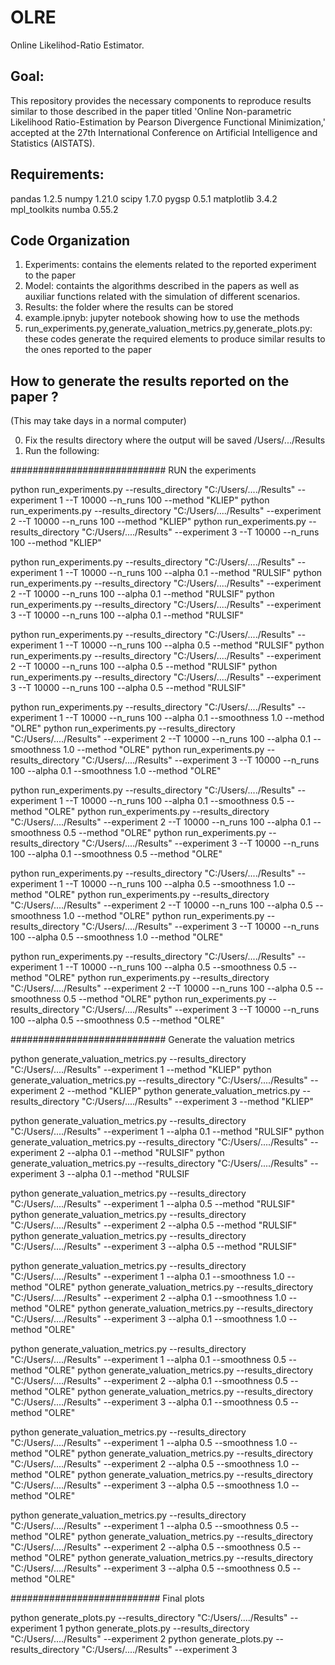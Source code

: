 # OLRE
Online Likelihod-Ratio Estimator. 

## Goal: 
This repository provides the necessary components to reproduce results similar to those described in the paper titled 'Online Non-parametric Likelihood Ratio-Estimation by Pearson Divergence Functional Minimization,' accepted at the 27th International Conference on Artificial Intelligence and Statistics (AISTATS).

## Requirements:
pandas     1.2.5
numpy      1.21.0
scipy      1.7.0
pygsp      0.5.1
matplotlib 3.4.2
mpl_toolkits 
numba     0.55.2

## Code Organization

1) Experiments: contains the elements related to the reported experiment to the paper
2) Model: containts the algorithms described in the papers as well as auxiliar functions related with the simulation of different scenarios.
3) Results: the folder where the results can be stored
4) example.ipnyb: jupyter notebook showing how to use the methods
5) run_experiments.py,generate_valuation_metrics.py,generate_plots.py: these codes generate the required elements to produce similar results to the ones reported to the paper 

## How to generate the results reported on the paper ? 

(This may take days in a normal computer)

0) Fix the results directory where the output will be saved /Users/.../Results
1) Run the following:      

############################ RUN the experiments 

python run_experiments.py  --results_directory "C:/Users/..../Results" --experiment 1 --T 10000 --n_runs 100 --method "KLIEP"
python run_experiments.py  --results_directory "C:/Users/..../Results" --experiment 2 --T 10000 --n_runs 100 --method "KLIEP"
python run_experiments.py  --results_directory "C:/Users/..../Results" --experiment 3 --T 10000 --n_runs 100 --method "KLIEP"

python run_experiments.py  --results_directory "C:/Users/..../Results" --experiment 1 --T 10000 --n_runs 100 --alpha 0.1 --method "RULSIF"
python run_experiments.py  --results_directory "C:/Users/..../Results" --experiment 2 --T 10000 --n_runs 100 --alpha 0.1 --method "RULSIF"
python run_experiments.py  --results_directory "C:/Users/..../Results" --experiment 3 --T 10000 --n_runs 100 --alpha 0.1 --method "RULSIF"

python run_experiments.py  --results_directory "C:/Users/..../Results" --experiment 1 --T 10000 --n_runs 100 --alpha 0.5 --method "RULSIF"
python run_experiments.py  --results_directory "C:/Users/..../Results" --experiment 2 --T 10000 --n_runs 100 --alpha 0.5 --method "RULSIF"
python run_experiments.py  --results_directory "C:/Users/..../Results" --experiment 3 --T 10000 --n_runs 100 --alpha 0.5 --method "RULSIF"

python run_experiments.py  --results_directory "C:/Users/..../Results" --experiment 1 --T 10000 --n_runs 100 --alpha 0.1 --smoothness 1.0 --method "OLRE"
python run_experiments.py  --results_directory "C:/Users/..../Results" --experiment 2 --T 10000 --n_runs 100 --alpha 0.1 --smoothness 1.0 --method "OLRE"
python run_experiments.py  --results_directory "C:/Users/..../Results" --experiment 3 --T 10000 --n_runs 100 --alpha 0.1 --smoothness 1.0 --method "OLRE"

python run_experiments.py  --results_directory "C:/Users/..../Results" --experiment 1 --T 10000 --n_runs 100 --alpha 0.1 --smoothness 0.5 --method "OLRE"
python run_experiments.py  --results_directory "C:/Users/..../Results" --experiment 2 --T 10000 --n_runs 100 --alpha 0.1 --smoothness 0.5 --method "OLRE"
python run_experiments.py  --results_directory "C:/Users/..../Results" --experiment 3 --T 10000 --n_runs 100 --alpha 0.1 --smoothness 0.5 --method "OLRE"

python run_experiments.py  --results_directory "C:/Users/..../Results" --experiment 1 --T 10000 --n_runs 100 --alpha 0.5 --smoothness 1.0 --method "OLRE"
python run_experiments.py  --results_directory "C:/Users/..../Results" --experiment 2 --T 10000 --n_runs 100 --alpha 0.5 --smoothness 1.0 --method "OLRE"
python run_experiments.py  --results_directory "C:/Users/..../Results" --experiment 3 --T 10000 --n_runs 100 --alpha 0.5 --smoothness 1.0 --method "OLRE"

python run_experiments.py  --results_directory "C:/Users/..../Results" --experiment 1 --T 10000 --n_runs 100 --alpha 0.5 --smoothness 0.5 --method "OLRE"
python run_experiments.py  --results_directory "C:/Users/..../Results" --experiment 2 --T 10000 --n_runs 100 --alpha 0.5 --smoothness 0.5 --method "OLRE"
python run_experiments.py  --results_directory "C:/Users/..../Results" --experiment 3 --T 10000 --n_runs 100 --alpha 0.5 --smoothness 0.5 --method "OLRE"

############################ Generate the valuation metrics

python generate_valuation_metrics.py  --results_directory "C:/Users/..../Results" --experiment 1 --method "KLIEP"
python generate_valuation_metrics.py  --results_directory "C:/Users/..../Results" --experiment 2 --method "KLIEP"
python generate_valuation_metrics.py  --results_directory "C:/Users/..../Results" --experiment 3 --method "KLIEP"

python generate_valuation_metrics.py  --results_directory "C:/Users/..../Results" --experiment 1 --alpha 0.1 --method "RULSIF"
python generate_valuation_metrics.py  --results_directory "C:/Users/..../Results" --experiment 2 --alpha 0.1 --method "RULSIF"
python generate_valuation_metrics.py  --results_directory "C:/Users/..../Results" --experiment 3 --alpha 0.1 --method "RULSIF

python generate_valuation_metrics.py  --results_directory "C:/Users/..../Results" --experiment 1 --alpha 0.5 --method "RULSIF"
python generate_valuation_metrics.py  --results_directory "C:/Users/..../Results" --experiment 2 --alpha 0.5 --method "RULSIF"
python generate_valuation_metrics.py  --results_directory "C:/Users/..../Results" --experiment 3 --alpha 0.5 --method "RULSIF"

python generate_valuation_metrics.py  --results_directory "C:/Users/..../Results" --experiment 1 --alpha 0.1 --smoothness 1.0 --method "OLRE"
python generate_valuation_metrics.py  --results_directory "C:/Users/..../Results" --experiment 2 --alpha 0.1 --smoothness 1.0 --method "OLRE"
python generate_valuation_metrics.py  --results_directory "C:/Users/..../Results" --experiment 3 --alpha 0.1 --smoothness 1.0 --method "OLRE"

python generate_valuation_metrics.py  --results_directory "C:/Users/..../Results" --experiment 1 --alpha 0.1 --smoothness 0.5 --method "OLRE"
python generate_valuation_metrics.py  --results_directory "C:/Users/..../Results" --experiment 2 --alpha 0.1 --smoothness 0.5 --method "OLRE"
python generate_valuation_metrics.py  --results_directory "C:/Users/..../Results" --experiment 3 --alpha 0.1 --smoothness 0.5 --method "OLRE"

python generate_valuation_metrics.py  --results_directory "C:/Users/..../Results" --experiment 1 --alpha 0.5 --smoothness 1.0 --method "OLRE"
python generate_valuation_metrics.py  --results_directory "C:/Users/..../Results" --experiment 2 --alpha 0.5 --smoothness 1.0 --method "OLRE"
python generate_valuation_metrics.py  --results_directory "C:/Users/..../Results" --experiment 3 --alpha 0.5 --smoothness 1.0 --method "OLRE"

python generate_valuation_metrics.py  --results_directory "C:/Users/..../Results" --experiment 1 --alpha 0.5 --smoothness 0.5 --method "OLRE"
python generate_valuation_metrics.py  --results_directory "C:/Users/..../Results" --experiment 2 --alpha 0.5 --smoothness 0.5 --method "OLRE"
python generate_valuation_metrics.py  --results_directory "C:/Users/..../Results" --experiment 3 --alpha 0.5 --smoothness 0.5 --method "OLRE"

########################### Final plots  

python generate_plots.py --results_directory "C:/Users/..../Results" --experiment 1
python generate_plots.py --results_directory "C:/Users/..../Results" --experiment 2
python generate_plots.py --results_directory "C:/Users/..../Results" --experiment 3

